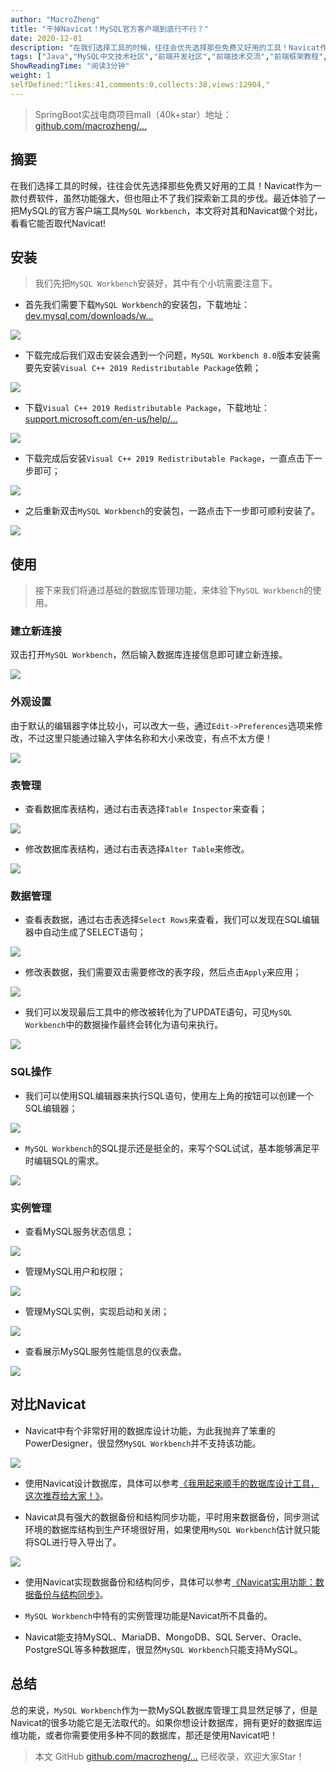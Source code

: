 ```yaml
---
author: "MacroZheng"
title: "干掉Navicat！MySQL官方客户端到底行不行？"
date: 2020-12-01
description: "在我们选择工具的时候，往往会优先选择那些免费又好用的工具！Navicat作为一款付费软件，虽然功能强大，但也阻止不了我们探索新工具的步伐。最近体验了一把MySQL的官方客户端工具MySQL Workbench，本文将对其和Navicat做个对比，看看它能否取代Navicat! …"
tags: ["Java","MySQL中文技术社区","前端开发社区","前端技术交流","前端框架教程","JavaScript 学习资源","CSS 技巧与最佳实践","HTML5 最新动态","前端工程师职业发展","开源前端项目","前端技术趋势"]
ShowReadingTime: "阅读3分钟"
weight: 1
selfDefined:"likes:41,comments:0,collects:38,views:12904,"
---
```

> SpringBoot实战电商项目mall（40k+star）地址：[github.com/macrozheng/…](https://link.juejin.cn?target=https%3A%2F%2Fgithub.com%2Fmacrozheng%2Fmall "https://github.com/macrozheng/mall")

摘要
--

在我们选择工具的时候，往往会优先选择那些免费又好用的工具！Navicat作为一款付费软件，虽然功能强大，但也阻止不了我们探索新工具的步伐。最近体验了一把MySQL的官方客户端工具`MySQL Workbench`，本文将对其和Navicat做个对比，看看它能否取代Navicat!

安装
--

> 我们先把`MySQL Workbench`安装好，其中有个小坑需要注意下。

*   首先我们需要下载`MySQL Workbench`的安装包，下载地址：[dev.mysql.com/downloads/w…](https://link.juejin.cn?target=https%3A%2F%2Fdev.mysql.com%2Fdownloads%2Fworkbench%2F "https://dev.mysql.com/downloads/workbench/")

![](/images/jueJin/bb32e303c27c454.png)

*   下载完成后我们双击安装会遇到一个问题，`MySQL Workbench 8.0`版本安装需要先安装`Visual C++ 2019 Redistributable Package`依赖；

![](/images/jueJin/f8e5ebab6c3246f.png)

*   下载`Visual C++ 2019 Redistributable Package`，下载地址：[support.microsoft.com/en-us/help/…](https://link.juejin.cn?target=https%3A%2F%2Fsupport.microsoft.com%2Fen-us%2Fhelp%2F2977003%2Fthe-latest-supported-visual-c-downloads "https://support.microsoft.com/en-us/help/2977003/the-latest-supported-visual-c-downloads")

![](/images/jueJin/4d598401e7b64e8.png)

*   下载完成后安装`Visual C++ 2019 Redistributable Package`，一直点击下一步即可；

![](/images/jueJin/80389d33df87407.png)

*   之后重新双击`MySQL Workbench`的安装包，一路点击下一步即可顺利安装了。

![](/images/jueJin/64c61a90824e4c1.png)

使用
--

> 接下来我们将通过基础的数据库管理功能，来体验下`MySQL Workbench`的使用。

### 建立新连接

双击打开`MySQL Workbench`，然后输入数据库连接信息即可建立新连接。

![](/images/jueJin/1b5d284be2e848d.png)

### 外观设置

由于默认的编辑器字体比较小，可以改大一些，通过`Edit->Preferences`选项来修改，不过这里只能通过输入字体名称和大小来改变，有点不太方便！

![](/images/jueJin/aad99e7041ec44e.png)

### 表管理

*   查看数据库表结构，通过右击表选择`Table Inspector`来查看；

![](/images/jueJin/8db7deeccaba42f.png)

*   修改数据库表结构，通过右击表选择`Alter Table`来修改。

![](/images/jueJin/9e1b2d2280e3435.png)

### 数据管理

*   查看表数据，通过右击表选择`Select Rows`来查看，我们可以发现在SQL编辑器中自动生成了SELECT语句；

![](/images/jueJin/69085c9d0de24bd.png)

*   修改表数据，我们需要双击需要修改的表字段，然后点击`Apply`来应用；

![](/images/jueJin/38ecfea406c844a.png)

*   我们可以发现最后工具中的修改被转化为了UPDATE语句，可见`MySQL Workbench`中的数据操作最终会转化为语句来执行。

![](/images/jueJin/b85c1cd33ed54aa.png)

### SQL操作

*   我们可以使用SQL编辑器来执行SQL语句，使用左上角的按钮可以创建一个SQL编辑器；

![](/images/jueJin/0903e5ce71ae48c.png)

*   `MySQL Workbench`的SQL提示还是挺全的，来写个SQL试试，基本能够满足平时编辑SQL的需求。

![](/images/jueJin/134a893dd561446.png)

### 实例管理

*   查看MySQL服务状态信息；

![](/images/jueJin/349db4a162c342f.png)

*   管理MySQL用户和权限；

![](/images/jueJin/8cec0d14c6044b8.png)

*   管理MySQL实例，实现启动和关闭；

![](/images/jueJin/f670dc5236bc4a8.png)

*   查看展示MySQL服务性能信息的仪表盘。

![](/images/jueJin/35913dd14a4f477.png)

对比Navicat
---------

*   Navicat中有个非常好用的数据库设计功能，为此我抛弃了笨重的PowerDesigner，很显然`MySQL Workbench`并不支持该功能。

![](/images/jueJin/40adafbab7074ea.png)

*   使用Navicat设计数据库，具体可以参考[《我用起来顺手的数据库设计工具，这次推荐给大家！》](https://link.juejin.cn?target=https%3A%2F%2Fmp.weixin.qq.com%2Fs%2FSJI0x7qQw5JkCvDWou7XaQ "https://mp.weixin.qq.com/s/SJI0x7qQw5JkCvDWou7XaQ")。
    
*   Navicat具有强大的数据备份和结构同步功能，平时用来数据备份，同步测试环境的数据库结构到生产环境很好用，如果使用`MySQL Workbench`估计就只能将SQL进行导入导出了。
    

![](/images/jueJin/850e870b44334ed.png)

*   使用Navicat实现数据备份和结构同步，具体可以参考[《Navicat实用功能：数据备份与结构同步》](https://link.juejin.cn?target=https%3A%2F%2Fmp.weixin.qq.com%2Fs%2FKm7lg-T0p9Kzb_WeyHVaqw "https://mp.weixin.qq.com/s/Km7lg-T0p9Kzb_WeyHVaqw")。
    
*   `MySQL Workbench`中特有的实例管理功能是Navicat所不具备的。
    
*   Navicat能支持MySQL、MariaDB、MongoDB、SQL Server、Oracle、PostgreSQL等多种数据库，很显然`MySQL Workbench`只能支持MySQL。
    

总结
--

总的来说，`MySQL Workbench`作为一款MySQL数据库管理工具显然足够了，但是Navicat的很多功能它是无法取代的。如果你想设计数据库，拥有更好的数据库运维功能，或者你需要使用多种不同的数据库，那还是使用Navicat吧！

> 本文 GitHub [github.com/macrozheng/…](https://link.juejin.cn?target=https%3A%2F%2Fgithub.com%2Fmacrozheng%2Fmall-learning "https://github.com/macrozheng/mall-learning") 已经收录，欢迎大家Star！